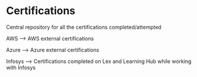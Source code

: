 # Certifications
Central repository for all the certifications completed/attempted


AWS --> AWS external certifications


Azure --> Azure external certifications


Infosys --> Certifications completed on Lex and Learning Hub while working with Infosys
